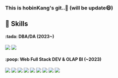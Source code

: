 ### This is hobinKang's git..👋 (will be update😄)

<h2>🌱 Skills</h2>
<h4>:tada: DBA/DA (2023~)</h4>
<p dir="auto">
  <img src="https://img.shields.io/badge/PostgreSQL-4169E1?style=flat&logo=postgresql&logoColor=white"/>
  <img src="https://img.shields.io/badge/Oracle-F80000?style=flat&logo=oracle&logoColor=white"/>
</p>

<h4>:poop: Web Full Stack DEV & OLAP BI (~2023)</h4>
<p>
  <img src="https://img.shields.io/badge/Javascript-F7DF1E?style=flat&logo=javascript&logoColor=white"/>
  <img src="https://img.shields.io/badge/jquery-0769AD?style=flat&logo=jquery&logoColor=white"/>
  <img src="https://img.shields.io/badge/Springboot-6DB33F?style=flat&logo=springboot&logoColor=white"/>
  <img src="https://img.shields.io/badge/Spring-6DB33F?style=flat&logo=spring&logoColor=white"/>
  <img src="https://img.shields.io/badge/Mybatis-FF4906?style=flat&logo=Mybatis&logoColor=white"/>
  <img src="https://img.shields.io/badge/Java-437291?style=flat&logo=openjdk&logoColor=white"/>
  <img src="https://img.shields.io/badge/linux-FCC624?style=flat&logo=linux&logoColor=white"/>
  <img src="https://img.shields.io/badge/OLAP-A5CD39?style=flat&logo=OLAP&logoColor=white"/>
  <img src="https://img.shields.io/badge/DW-0068FF?style=flat&logo=DW&logoColor=white"/>
</p>

<!--
**hobin-kang/hobin-kang** is a ✨ _special_ ✨ repository because its `README.md` (this file) appears on your GitHub profile.

Here are some ideas to get you started:

- 🔭 I’m currently working on ...
- 🌱 I’m currently learning ...
- 👯 I’m looking to collaborate on ...
- 🤔 I’m looking for help with ...
- 💬 Ask me about ...
- 📫 How to reach me: ...
- 😄 Pronouns: ...
- ⚡ Fun fact: ...
-->

